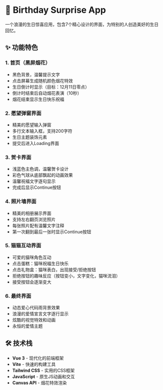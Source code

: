 # 🎂 Birthday Surprise App

一个浪漫的生日惊喜应用，包含7个精心设计的界面，为特别的人创造美好的生日回忆。

## ✨ 功能特色

### 1. 首页（黑屏烟花）
- 黑色背景，温馨提示文字
- 点击屏幕生成随机颜色烟花特效
- 生日倒计时显示（目标：12月11日零点）
- 倒计时结束后自动烟花表演（10秒）
- 烟花结束显示生日快乐祝福

### 2. 愿望弹窗界面
- 精美的愿望输入弹窗
- 多行文本输入框，支持200字符
- 生日主题装饰元素
- 提交后进入Loading界面

### 3. 贺卡界面
- 浅蓝色主色调，温馨贺卡设计
- 彩色气球从底部飘起的动画效果
- 温馨祝福文字逐句显示
- 完成后显示Continue按钮

### 4. 照片墙界面
- 精美的相册展示界面
- 支持左右翻页浏览照片
- 每张照片配有温馨文字注释
- 第一次翻到最后一张时显示Continue按钮

### 5. 猫猫互动界面
- 可爱的猫咪角色互动
- 点击蛋糕：猫咪祝福生日快乐
- 点击礼物盒：猫咪表白，出现接受/拒绝按钮
- 拒绝按钮的趣味反应（按钮变小，文字变化，猫咪流泪）
- 接受按钮会逐渐变大

### 6. 最终界面
- 动态爱心代码雨背景效果
- 浪漫的爱情宣言文字逐行显示
- 炫酷的视觉特效和动画
- 永恒的爱情主题

## 🛠️ 技术栈

- **Vue 3** - 现代化的前端框架
- **Vite** - 快速的构建工具
- **Tailwind CSS** - 实用的CSS框架
- **JavaScript** - 原生JS动画和交互
- **Canvas API** - 烟花特效渲染
